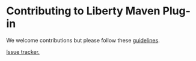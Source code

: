 # Contributing to Liberty Maven Plug-in

We welcome contributions but please follow these [guidelines](https://github.com/WASdev/wasdev.github.io/blob/master/CONTRIBUTING.md).

[Issue tracker.](https://github.com/WASdev/ci.maven/issues)

